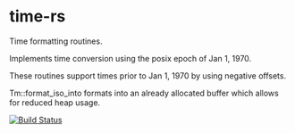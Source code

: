 # time-rs
Time formatting routines.

Implements time conversion using the posix epoch of Jan 1, 1970.

These routines support times prior to Jan 1, 1970 by using negative offsets.

Tm::format_iso_into formats into an already allocated buffer which allows for reduced
heap usage.

[![Build Status](https://travis-ci.org/dhylands/format-rs.svg?branch=master)](https://travis-ci.org/dhylands/format-rs)
